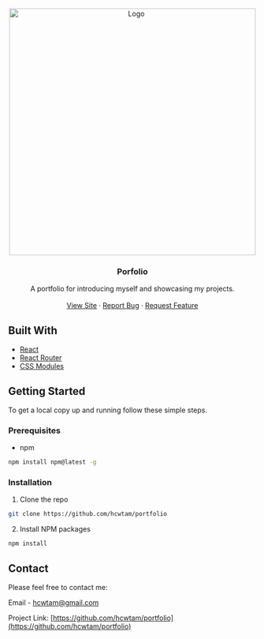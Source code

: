 <!-- PROJECT LOGO -->
<br />
<p align="center">
  <a href="https://github.com/hcwtam/portfolio">
    <img src="assets/../src/assets/showcase.png" alt="Logo" width="500">
  </a>

  <h3 align="center">Porfolio</h3>

  <p align="center">
    A portfolio for introducing myself and showcasing my projects.
    <br />
    <br />
    <a href="https://wesleytam.tech/">View Site</a>
    ·
    <a href="https://github.com/hcwtam/portfolio/issues">Report Bug</a>
    ·
    <a href="https://github.com/hcwtam/portfolio/issues">Request Feature</a>
  </p>
</p>

## Built With

- [React](https://reactjs.org/)
- [React Router](https://reactrouter.com/)
- [CSS Modules](https://github.com/css-modules/css-modules)

<!-- GETTING STARTED -->

## Getting Started

To get a local copy up and running follow these simple steps.

### Prerequisites

- npm

```sh
npm install npm@latest -g
```

### Installation

1. Clone the repo

```sh
git clone https://github.com/hcwtam/portfolio
```

2. Install NPM packages

```sh
npm install
```

<!-- CONTACT -->

## Contact

Please feel free to contact me:

Email - [hcwtam@gmail.com](hcwtam@gmail.com)

Project Link: [https://github.com/hcwtam/portfolio](https://github.com/hcwtam/portfolio)
